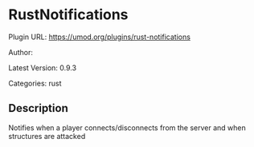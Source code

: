 # RustNotifications

Plugin URL: https://umod.org/plugins/rust-notifications

Author: 

Latest Version: 0.9.3

Categories: rust

## Description

Notifies when a player connects/disconnects from the server and when structures are attacked
